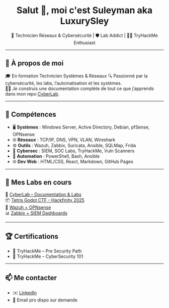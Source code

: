 <h1 align="center">Salut 👋, moi c'est Suleyman aka LuxurySley</h1>
<p align="center">
  🔧 Technicien Réseaux & Cybersécurité | 🛡️ Lab Addict | 👨‍💻 TryHackMe Enthusiast
</p>

---

## 🚀 À propos de moi

🎓 En formation Technicien Systèmes & Réseaux 
🔍 Passionné par la cybersécurité, les labs, l’automatisation et les systèmes.  
👨‍💻 Je construis une documentation complète de tout ce que j’apprends dans mon repo [CyberLab](https://github.com/Spaghetih/spaghetih.github.io).

---

## 🧰 Compétences

- 🖥️ **Systèmes** : Windows Server, Active Directory, Debian, pfSense, OPNsense  
- 🌐 **Réseaux** : TCP/IP, DNS, VPN, VLAN, Wireshark  
- ⚙️ **Outils** : Wazuh, Zabbix, Suricata, Ansible, SQLMap, Frida  
- 🔐 **Cybersec** : SIEM, SOC Labs, TryHackMe, Vuln Scanners  
- 🔄 **Automation** : PowerShell, Bash, Ansible  
- 🌐 **Dev Web** : HTML/CSS, React, Markdown, GitHub Pages

---

## 🧪 Mes Labs en cours

🧠 [CyberLab – Documentation & Labs](https://github.com/Spaghetih/spaghetih.github.io)  
📦 [Tetris Godot CTF - Hackfinity 2025](https://github.com/Spaghetih/spaghetih.github.io/blob/main/Tetris-Hackfinity2025/README.md)  
🔧 [Wazuh + OPNsense](https://github.com/Spaghetih/spaghetih.github.io/blob/main/OPNsense%2BWazuh/Lab_OPNsense_Wazuh.md)  
📊 [Zabbix + SIEM Dashboards](https://github.com/Spaghetih/spaghetih.github.io/blob/main/Zabbix%2BWazuh/Wazuh_Zabbix_Integration.md)

---

## 🏆 Certifications

- 🏅 TryHackMe – Pre Security Path
- 🏅 TryHackMe – CyberSecurity 101

---

## 📫 Me contacter

- ✉️ [LinkedIn](https://www.linkedin.com/in/suleyman-unver/)
- 📧 Email pro dispo sur demande
